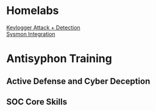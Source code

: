 # Homelabs
<a href="https://github.com/swathinator/Keylogger-Lab">Keylogger Attack + Detection</a> <br/>
<a href="https://medium.com/@swathitadepalli/improving-windows-logging-visibility-in-elastic-12e2f6996e64"> Sysmon Integration </a>

# Antisyphon Training 

## Active Defense and Cyber Deception
## SOC Core Skills

